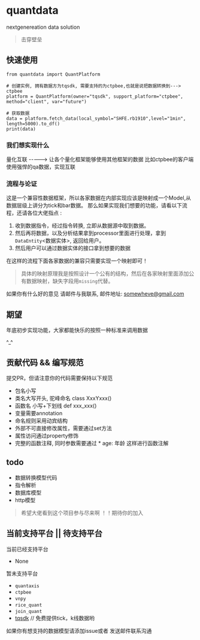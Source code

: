 # quantdata
nextgenereation data solution

> 击穿壁垒

## 快速使用

```
from quantdata import QuantPlatform

# 创建实例, 拥有数据方为tqsdk, 需要支持的为ctpbee,也就是说把数据转换到---> ctpbee
platform = QuantPlatform(owner="tqsdk", support_platform="ctpbee", method="client", var="future")

# 获取数据
data = platform.fetch_data(local_symbol="SHFE.rb1910",level="1min", length=5000).to_df()
print(data)

```

### 我们想实现什么
量化互联 ----->  让各个量化框架能够使用其他框架的数据 
                比如ctpbee的客户端使用强悍的qa数据，实现互联

### 流程与论证
这是一个兼容性数据框架，所以各家数据在内部实现应该是映射成一个Model,从数据层级上讲分为tick和bar数据。
那么如果实现我们想要的功能，请看以下流程，还请各位大佬指点 : 

1. 收到数据指令，经过指令转换, 立即从数据源中取到数据。
2. 然后再将数据，以及分析结果拿到processor里面进行处理，拿到`DataEntity`<数据实体>, 返回给用户。
3. 然后用户可以通过数据实体的接口拿到想要的数据


在这样的流程下面各家数据的兼容只需要实现一个映射即可！
> 具体的映射原理我是按照设计一个公有的结构，然后在各家映射里面添加公有数据映射，缺失字段用`missing`代替。
 
如果你有什么好的意见 请邮件与我联系, 邮件地址: somewheve@gmail.com


## 期望
年底初步实现功能，大家都能快乐的按照一种标准来调用数据 

^_^

## 贡献代码 && 编写规范

提交PR，但请注意你的代码需要保持以下规范 
- 包名小写
- 类名大写开头, 驼峰命名  class XxxYxxx()
- 函数名 小写+下划线     def  xxx_xxx()
- 变量需要annotation
- 命名规则采用动宾结构
- 外部不可直接修改属性，需要通过set方法
- 属性访问通过property修饰
- 完整的函数注释, 同时参数需要通过 * age: 年龄  这样进行函数注解


## todo
- 数据转换模型代码
- 指令解析
- 数据库模型
- http模型

> 希望大佬看到这个项目参与尽来啊 ！！期待你的加入

## 当前支持平台 || 待支持平台 

当前已经支持平台
- None  

暂未支持平台
- `quantaxis`
- `ctpbee`
- `vnpy`
- `rice_quant`
- `join_quant`
- [tqsdk](https://github.com/shinnytech/tqsdk-python)  // 免费提供tick，k线数据哟

如果你有想支持的数据模型请添加issue或者 发送邮件联系沟通 
